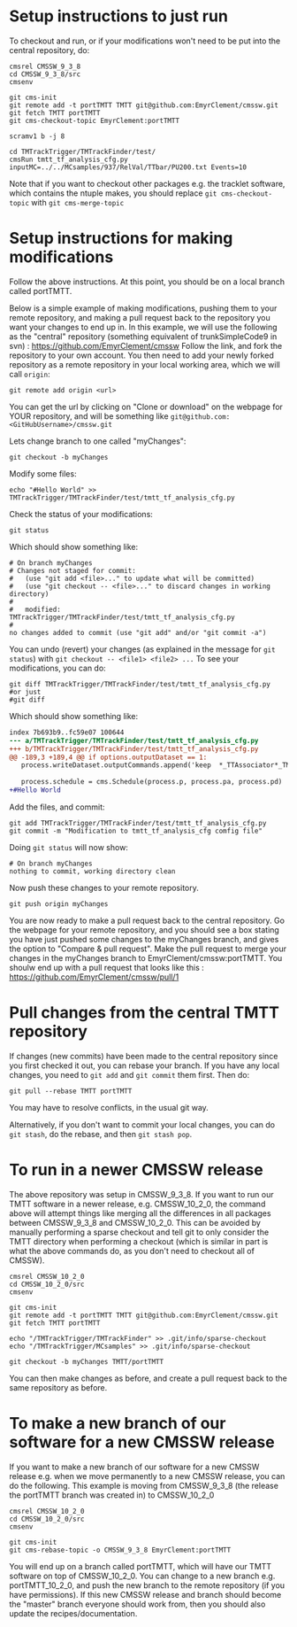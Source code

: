 # Setup instructions to just run

To checkout and run, or if your modifications won't need to be put into the central repository, do:

```
cmsrel CMSSW_9_3_8
cd CMSSW_9_3_8/src
cmsenv

git cms-init
git remote add -t portTMTT TMTT git@github.com:EmyrClement/cmssw.git
git fetch TMTT portTMTT
git cms-checkout-topic EmyrClement:portTMTT

scramv1 b -j 8

cd TMTrackTrigger/TMTrackFinder/test/
cmsRun tmtt_tf_analysis_cfg.py inputMC=../../MCsamples/937/RelVal/TTbar/PU200.txt Events=10
```

Note that if you want to checkout other packages e.g. the tracklet software, which contains the ntuple makes, you should replace ```git cms-checkout-topic``` with ```git cms-merge-topic```

# Setup instructions for making modifications

Follow the above instructions.  At this point, you should be on a local branch called portTMTT.

Below is a simple example of making modifications, pushing them to your remote repository, and making a pull request back to the repository you want your changes to end up in.  In this example, we will use the following as the "central" repository (something equivalent of trunkSimpleCode9 in svn) : https://github.com/EmyrClement/cmssw  Follow the link, and fork the repository to your own account.  You then need to add your newly forked repository as a remote repository in your local working area, which we will call ```origin```:
```
git remote add origin <url>
```
You can get the url by clicking on "Clone or download" on the webpage for YOUR repository, and will be something like ```git@github.com:<GitHubUsername>/cmssw.git```

Lets change branch to one called "myChanges":
```
git checkout -b myChanges
```
Modify some files:
```
echo "#Hello World" >> TMTrackTrigger/TMTrackFinder/test/tmtt_tf_analysis_cfg.py
```
Check the status of your modifications:
```
git status
```
Which should show something like:
```
# On branch myChanges
# Changes not staged for commit:
#   (use "git add <file>..." to update what will be committed)
#   (use "git checkout -- <file>..." to discard changes in working directory)
#
#	modified:   TMTrackTrigger/TMTrackFinder/test/tmtt_tf_analysis_cfg.py
#
no changes added to commit (use "git add" and/or "git commit -a")
```
You can undo (revert) your changes (as explained in the message for ```git status```) with ```git checkout -- <file1> <file2> ...```
To see your modifications, you can do:
```
git diff TMTrackTrigger/TMTrackFinder/test/tmtt_tf_analysis_cfg.py
#or just
#git diff
```
Which should show something like:
```diff --git a/TMTrackTrigger/TMTrackFinder/test/tmtt_tf_analysis_cfg.py b/TMTrackTrigger/TMTrackFinder/test/tmtt_tf_analysis_cfg.py
index 7b693b9..fc59e07 100644
--- a/TMTrackTrigger/TMTrackFinder/test/tmtt_tf_analysis_cfg.py
+++ b/TMTrackTrigger/TMTrackFinder/test/tmtt_tf_analysis_cfg.py
@@ -189,3 +189,4 @@ if options.outputDataset == 1:
   process.writeDataset.outputCommands.append('keep  *_TTAssociator*_TML1Tracks*_*')
 
   process.schedule = cms.Schedule(process.p, process.pa, process.pd)
+#Hello World
```
Add the files, and commit:
```
git add TMTrackTrigger/TMTrackFinder/test/tmtt_tf_analysis_cfg.py
git commit -m "Modification to tmtt_tf_analysis_cfg comfig file"
```
Doing ```git status``` will now show:
```
# On branch myChanges
nothing to commit, working directory clean
```
Now push these changes to your remote repository.
```
git push origin myChanges 
```
You are now ready to make a pull request back to the central repository.  Go the webpage for your remote repository, and you should see a box stating you have just pushed some changes to the myChanges branch, and gives the option to "Compare & pull request".  Make the pull request to merge your changes in the myChanges branch to EmyrClement/cmssw:portTMTT.  You shoulw end up with a pull request that looks like this : https://github.com/EmyrClement/cmssw/pull/1

# Pull changes from the central TMTT repository
If changes (new commits) have been made to the central repository since you first checked it out, you can rebase your branch.  If you have any local changes, you need to ```git add``` and ```git commit``` them first.  Then do:
```
git pull --rebase TMTT portTMTT
```
You may have to resolve conflicts, in the usual git way.

Alternatively, if you don't want to commit your local changes, you can do ```git stash```, do the rebase, and then ```git stash pop```.

# To run in a newer CMSSW release
The above repository was setup in CMSSW_9_3_8.  If you want to run our TMTT software in a newer release, e.g. CMSSW_10_2_0, the command above will attempt things like merging all the differences in all packages between CMSSW_9_3_8 and CMSSW_10_2_0.  This can be avoided by manually performing a sparse checkout and tell git to only consider the TMTT directory when performing a checkout (which is similar in part is what the above commands do, as you don't need to checkout all of CMSSW).

```
cmsrel CMSSW_10_2_0
cd CMSSW_10_2_0/src
cmsenv

git cms-init
git remote add -t portTMTT TMTT git@github.com:EmyrClement/cmssw.git
git fetch TMTT portTMTT

echo "/TMTrackTrigger/TMTrackFinder" >> .git/info/sparse-checkout
echo "/TMTrackTrigger/MCsamples" >> .git/info/sparse-checkout

git checkout -b myChanges TMTT/portTMTT
```
You can then make changes as before, and create a pull request back to the same repository as before.

# To make a new branch of our software for a new CMSSW release
If you want to make a new branch of our software for a new CMSSW release e.g. when we move permanently to a new CMSSW release, you can do the following.  This example is moving from CMSSW_9_3_8 (the release the portTMTT branch was created in) to CMSSW_10_2_0
```
cmsrel CMSSW_10_2_0
cd CMSSW_10_2_0/src
cmsenv

git cms-init
git cms-rebase-topic -o CMSSW_9_3_8 EmyrClement:portTMTT
```
You will end up on a branch called portTMTT, which will have our TMTT software on top of CMSSW_10_2_0.  You can change to a new branch e.g. portTMTT_10_2_0, and push the new branch to the remote repository (if you have permissions).  If this new CMSSW release and branch should become the "master" branch everyone should work from, then you should also update the recipes/documentation.

